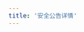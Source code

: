 ```yaml
---
title: '安全公告详情'
---
```


<script setup lang="ts">
  import TheSafetyBulletinDetail from "@/views/support/safety-bulletin/TheSafetyBulletinDetail.vue";
</script>

<TheSafetyBulletinDetail />
